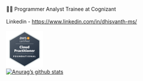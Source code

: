 👨‍💻 Programmer Analyst Trainee at Cognizant
<br><br>
Linkedin - https://www.linkedin.com/in/dhisvanth-ms/
<br><br>
<a href="https://www.credly.com/badges/add20be4-b906-4b30-b974-001ee4a8da83/public_url"><img src="https://github.com/Dhisvanth/Dhisvanth/blob/main/images/aws-certified-cloud-practitioner.png" width="100" height="100"></a>
<br>
[![Anurag’s github stats](https://github-readme-stats.vercel.app/api?username=Dhisvanth)](https://github.com/Dhisvanth)

